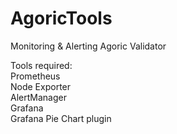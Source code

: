 # AgoricTools
Monitoring & Alerting Agoric Validator

Tools required:  
Prometheus  
Node Exporter  
AlertManager  
Grafana  
Grafana Pie Chart plugin  



